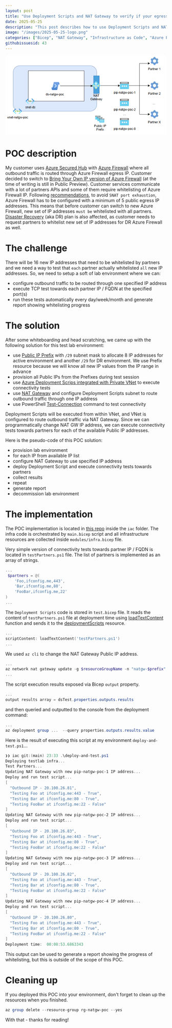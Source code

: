 ```yaml
---
layout: post
title: "Use Deployment Scripts and NAT Gateway to verify if your egress Public IP is whitelisted with you integration partners"
date: 2025-05-25
description: "This post describes how to use Deployment Scripts and NAT Gateway to verify if your egress Public IP is whitelisted with you integration partners."
image: "/images/2025-05-25-logo.png"
categories: ["Bicep", "NAT Gateway", "Infrastructure as Code", "Azure FIrewall", "Deployment Scripts"]
githubissuesid: 43
---
```


![logo](/images/2025-05-25-logo.png)

# POC description

My customer uses [Azure Secured Hub](https://learn.microsoft.com/en-us/azure/firewall-manager/secured-virtual-hub) with [Azure Firewall](https://learn.microsoft.com/en-us/azure/firewall/overview) where all outbound traffic is routed through Azure Firewall egress IP. 
Customer decided to switch to [Bring Your Own IP version of Azure Firewall](https://learn.microsoft.com/en-us/azure/firewall/secured-hub-customer-public-ip) (at the time of writing is still in Public Preview). Customer services communicate with a lot of partners APIs and some of them require whitelisting of Azure Firewall IP. 
Following [recommendations](https://learn.microsoft.com/en-us/azure/firewall/firewall-known-issues), to avoid `SNAT port exhaustion`, Azure Firewall has to be configured with a minimum of 5 public egress IP addresses. This means that before customer can switch to new Azure Firewall, new set of IP addresses `must be` whitelisted with all partners. [Disaster Recovery](https://azure.microsoft.com/en-us/resources/cloud-computing-dictionary/what-is-disaster-recovery) (aka DR) plan is also affected, as customer needs to request partners to whitelist new set of IP addresses for DR Azure Firewall as well. 

# The challenge

There will be 16 new IP addresses that need to be whitelisted by partners and we need a way to test that `each` partner actually whitelisted `all` new IP addresses. So, we need to setup a soft of lab environment where we can:
- configure outbound traffic to be routed through one specified IP address
- execute TCP test towards each partner IP / FQDN at the specified port(s)
- run these tests automatically every day/week/month and generate report showing whitelisting progress

# The solution

After some whiteboarding and head scratching, we came up with the following solution for this test lab environment:

 - use [Public IP Prefix](https://learn.microsoft.com/en-us/azure/virtual-network/ip-services/public-ip-address-prefix) with `/29` subnet mask to allocate 8 IP addresses for active environment and another `/29` for DR environment. We use Prefix resource because we will know all new IP values from the IP range in advance
 - provision all Public IPs from the Prefixes during test session
 - use [Azure Deployment Scrips integrated with Private VNet](https://learn.microsoft.com/en-us/azure/azure-resource-manager/bicep/deployment-script-vnet) to execute connectivity tests
 - use [NAT Gateway](https://learn.microsoft.com/en-us/azure/nat-gateway/nat-overview) and configure Deployment Scripts subnet to route outbound traffic through one IP address
 - use PowerShell [Test-Connection](https://learn.microsoft.com/en-us/powershell/module/microsoft.powershell.management/test-connection?view=powershell-7.5) command to test connectivity
 
Deployment Scripts will be executed from within VNet, and VNet is configured to route outbound traffic via NAT Gateway. Since we can programmatically change NAT GW IP address, we can execute connectivity tests towards partners for each of the available Public IP addresses.

Here is the pseudo-code of this POC solution:

- provision lab environment 
- for each IP from available IP list
 - configure NAT Gateway to use specified IP address
 - deploy Deployment Script and execute connectivity tests towards partners
 - collect results
 - repeat 
- generate report 
- decommission lab environment

# The implementation

The POC implementation is located in [this repo](https://github.com/iac-oslo/natgw-poc) inside the `iac` folder. The infra code is orchestrated by `main.bicep` script and all infrastructure resources are collected inside `modules/infra.bicep` file. 

Very simple version of connectivity tests towards partner IP / FQDN is located in `testPartners.ps1` file. The list of partners is implemented as an array of strings. 

```powershell
...
 $partners = @(
    'Foo,ifconfig.me,443',
    'Bar,ifconfig.me,80',
    'FooBar,ifconfig.me,22'
)
...
```
The `Deployment Scripts` code is stored in `test.bicep` file. It reads the content of `testPartners.ps1` file at deployment time using [loadTextContent](https://learn.microsoft.com/en-us/azure/azure-resource-manager/bicep/bicep-functions-files#loadtextcontent) function and sends it to the [deploymentScripts](https://learn.microsoft.com/en-us/azure/templates/microsoft.resources/deploymentscripts?pivots=deployment-language-bicep) resource. 

```powershell
...
scriptContent: loadTextContent('testPartners.ps1')
...
```

We used `az cli` to change the NAT Gateway Public IP address.

```powershell
...
az network nat gateway update -g $resourceGroupName -n "natgw-$prefix" --public-ip-addresses "pip-$prefix-$i" --output none
...
```

The script execution results exposed via Bicep `output` property.

```powershell
...
output results array = dsTest.properties.outputs.results
```

and then queried and outputted to the console from the deployment command:

```powershell
...
az deployment group ...  --query properties.outputs.results.value
```

Here is the result of executing this script at my environment `deploy-and-test.ps1`... 

```powershell
❯❯ iac git:(main) 23:33 .\deploy-and-test.ps1
Deploying testlab infra...
Test Partners...
Updating NAT Gateway with new pip-natgw-poc-1 IP address...
Deploy and run test script...
[
  "Outbound IP - 20.100.26.81",
  "Testing Foo at ifconfig.me:443 - True",
  "Testing Bar at ifconfig.me:80 - True",
  "Testing FooBar at ifconfig.me:22 - False"
]
Updating NAT Gateway with new pip-natgw-poc-2 IP address...
Deploy and run test script...
[
  "Outbound IP - 20.100.26.83",
  "Testing Foo at ifconfig.me:443 - True",
  "Testing Bar at ifconfig.me:80 - True",
  "Testing FooBar at ifconfig.me:22 - False"
]
Updating NAT Gateway with new pip-natgw-poc-3 IP address...
Deploy and run test script...
[
  "Outbound IP - 20.100.26.82",
  "Testing Foo at ifconfig.me:443 - True",
  "Testing Bar at ifconfig.me:80 - True",
  "Testing FooBar at ifconfig.me:22 - False"
]
Updating NAT Gateway with new pip-natgw-poc-4 IP address...
Deploy and run test script...
[
  "Outbound IP - 20.100.26.80",
  "Testing Foo at ifconfig.me:443 - True",
  "Testing Bar at ifconfig.me:80 - True",
  "Testing FooBar at ifconfig.me:22 - False"
]
Deployment time:  00:08:53.6863343
```

This output can be used to generate a report showing the progress of whitelisting, but this is outside of the scope of this POC.

# Cleaning up

If you deployed this POC into your environment, don't forget to clean up the resources when you finished.

```powershell
az group delete --resource-group rg-natgw-poc --yes
```



With that - thanks for reading!

